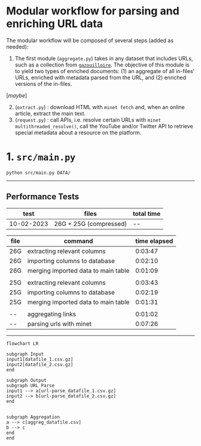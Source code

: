 # Modular workflow for parsing and enriching URL data

The modular workflow will be composed of several steps (added as needed):
1. The first module (`aggregate.py`) takes in any dataset that includes URLs, such as a collection from [`gazouilloire`](https://github.com/medialab/gazouilloire). The objective of this module is to yield two types of enriched documents: (1) an aggregate of all in-files' URLs, enriched with metadata parsed from the URL, and (2) enriched versions of the in-files.

[*maybe*]

2. (`extract.py`) : download HTML with `minet fetch` and, when an online article, extract the main text.
3. (`request.py`) : call APIs, i.e. resolve certain URLs with `minet multithreaded_resolve()`, call the YouTube and/or Twitter API to retrieve special metadata about a resource on the platform.


# 1. `src/main.py`
```shell
python src/main.py DATA/
```

---
## Performance Tests

|test|files|total time|
|--|--|--|
|10-02-2023|26G + 25G (compressed)|--|

|file|command|time elapsed|
|--|--|--|
|26G|extracting relevant columns|0:03:47|
|26G|importing columns to database|0:02:10|
|26G|merging imported data to main table|0:01:09|
||||
|25G|extracting relevant columns|0:03:43|
|25G|importing columns to database|0:02:19|
|25G|merging imported data to main table|0:01:31|
||||
|--|aggregating links|0:01:02|
|--|parsing urls with minet|0:07:26|

---


```mermaid
flowchart LR

subgraph Input
input1[datafile_1.csv.gz]
input2[datafile_2.csv.gz]
end

subgraph Output
subgraph URL Parse
input1 --> a[url-parse_datafile_1.csv.gz]
input2 --> b[url-parse_datafile_2.csv.gz]
end


subgraph Aggregation
a --> c[aggreg_datafile.csv]
b --> c
end
end
```


